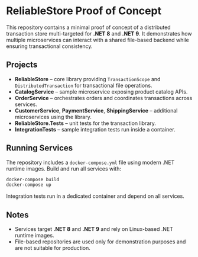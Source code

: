 # ReliableStore Proof of Concept

This repository contains a minimal proof of concept of a distributed transaction store multi-targeted for **.NET 8** and **.NET 9**. It demonstrates how multiple microservices can interact with a shared file-based backend while ensuring transactional consistency.

## Projects

- **ReliableStore** – core library providing `TransactionScope` and `DistributedTransaction` for transactional file operations.
- **CatalogService** – sample microservice exposing product catalog APIs.
- **OrderService** – orchestrates orders and coordinates transactions across services.
- **CustomerService**, **PaymentService**, **ShippingService** – additional microservices using the library.
- **ReliableStore.Tests** – unit tests for the transaction library.
- **IntegrationTests** – sample integration tests run inside a container.

## Running Services

The repository includes a `docker-compose.yml` file using modern .NET runtime images. Build and run all services with:

```bash
docker-compose build
docker-compose up
```

Integration tests run in a dedicated container and depend on all services.

## Notes

- Services target **.NET 8** and **.NET 9** and rely on Linux-based .NET runtime images.
- File-based repositories are used only for demonstration purposes and are not suitable for production.
